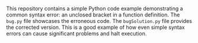 This repository contains a simple Python code example demonstrating a common syntax error: an unclosed bracket in a function definition.  The `bug.py` file showcases the erroneous code. The `bugSolution.py` file provides the corrected version. This is a good example of how even simple syntax errors can cause significant problems and halt execution.